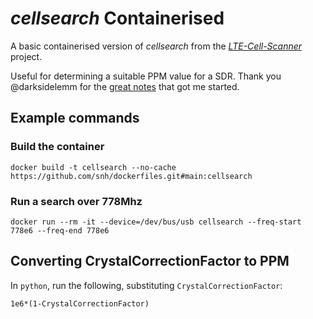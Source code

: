 # _cellsearch_ Containerised

A basic containerised version of _cellsearch_ from the [_LTE-Cell-Scanner_](https://github.com/Evrytania/LTE-Cell-Scanner) project.

Useful for determining a suitable PPM value for a SDR. Thank you @darksidelemm for the [great notes](https://gist.github.com/darksidelemm/b517e6a9b821c50c170f1b9b7d65b824) that got me started.

## Example commands

### Build the container

```shell
docker build -t cellsearch --no-cache https://github.com/snh/dockerfiles.git#main:cellsearch
```

### Run a search over 778Mhz

```shell
docker run --rm -it --device=/dev/bus/usb cellsearch --freq-start 778e6 --freq-end 778e6
```

## Converting CrystalCorrectionFactor to PPM

In `python`, run the following, substituting `CrystalCorrectionFactor`:

```shell
1e6*(1-CrystalCorrectionFactor)
```
